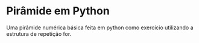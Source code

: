 # Pirâmide em Python
Uma pirâmide numérica básica feita em python como exercício utilizando a estrutura de repetição for.
